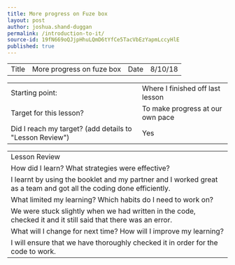 ```yaml
---
title: More progress on Fuze box
layout: post
author: joshua.shand-duggan
permalink: /introduction-to-it/
source-id: 19fN669oQJjpHhuLQmD6tYfCe5TacVbEzYapmLccyHlE
published: true
---
```

<table>
  <tr>
    <td>Title</td>
    <td>More progress on fuze box</td>
    <td>Date</td>
    <td>8/10/18 </td>
  </tr>
</table>


<table>
  <tr>
    <td>Starting point:</td>
    <td>Where I finished off last lesson</td>
  </tr>
  <tr>
    <td>Target for this lesson?</td>
    <td>To make progress at our own pace</td>
  </tr>
  <tr>
    <td>Did I reach my target? 
(add details to "Lesson Review")</td>
    <td>Yes</td>
  </tr>
</table>


<table>
  <tr>
    <td>Lesson Review</td>
  </tr>
  <tr>
    <td>How did I learn? What strategies were effective? </td>
  </tr>
  <tr>
    <td>I learnt by using the booklet and my partner and I worked great as a team and got all the coding done efficiently.</td>
  </tr>
  <tr>
    <td>What limited my learning? Which habits do I need to work on? </td>
  </tr>
  <tr>
    <td>We were stuck slightly when we had written in the code, checked it and it still said that there was an error.</td>
  </tr>
  <tr>
    <td>What will I change for next time? How will I improve my learning?</td>
  </tr>
  <tr>
    <td>I will ensure that we have thoroughly checked it in order for the code to work.</td>
  </tr>
</table>


